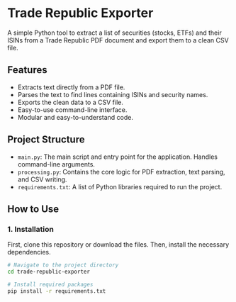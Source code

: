 # Trade Republic Exporter

A simple Python tool to extract a list of securities (stocks, ETFs) and their ISINs from a Trade Republic PDF document and export them to a clean CSV file.

## Features

- Extracts text directly from a PDF file.
- Parses the text to find lines containing ISINs and security names.
- Exports the clean data to a CSV file.
- Easy-to-use command-line interface.
- Modular and easy-to-understand code.

## Project Structure

- `main.py`: The main script and entry point for the application. Handles command-line arguments.
- `processing.py`: Contains the core logic for PDF extraction, text parsing, and CSV writing.
- `requirements.txt`: A list of Python libraries required to run the project.

## How to Use

### 1. Installation

First, clone this repository or download the files. Then, install the necessary dependencies.

```bash
# Navigate to the project directory
cd trade-republic-exporter

# Install required packages
pip install -r requirements.txt
```
